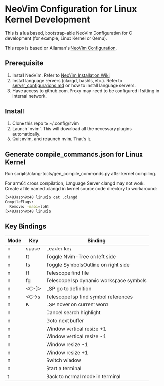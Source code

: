 # NeoVim Configuration for Linux Kernel Development

This is a lua based, bootstrap-able NeoVim Configuration for C development (for example, Linux Kernel or Qemu).

This repo is based on Allaman's [NeoVim Configuration](https://github.com/allaman/nvim).

## Prerequisite

1. Install NeoVim. Refer to [NeoVim Installation Wiki](https://github.com/neovim/neovim/wiki/Installing-Neovim)
2. Install language servers (clangd, bashls, etc.). Refer to [server_configurations.md](https://github.com/neovim/nvim-lspconfig/blob/master/doc/server_configurations.md) on how to install language servers.
3. Have access to github.com. Proxy may need to be configured if sitting in internal network.

## Install

1. Clone this repo to ~/.config/nvim
2. Launch 'nvim'. This will download all the necessary plugins automatically.
3. Quit nvim, and relaunch nvim. That's it.

## Generate compile_commands.json for Linux Kernel

Run scripts/clang-tools/gen_compile_commands.py after kernel compiling.

For arm64 cross compilation, Language Server clangd may not work. Create a file named .clangd in kernel source code directory to workaround:

```bash
[x48Jason@x48 linux]$ cat .clangd
CompileFlags:
  Remove: -mabi=lp64
[x48Jason@x48 linux]$
```

## Key Bindings

| Mode | Key              | Binding                                              |
| ---- | ---------------- | ---------------------------------------------------- |
| n    | space            | Leader key                                           |
| n    | tt               | Toggle Nvim-Tree on left side                        |
| n    | ts               | Toggle SymbolsOutline on right side                  |
| n    | ff               | Telescope find file                                  |
| n    | fg               | Telescope lsp dynamic workspace symbols              |
| n    | <C-]>            | LSP go to definition                                 | 
| n    | <C-\>s           | Telescope lsp find symbol references                 |
| n    | K                | LSP hover on current word                            |
| n    | <ESC>            | Cancel search highlight                              |
| n    | <TAB>            | Goto next buffer                                     |
| n    | <C-Left>         | Window vertical resize +1                            |
| n    | <C-Right>        | Window vertical resize -1                            |
| n    | <C-Up>           | Window resize -1                                     |
| n    | <C-Down>         | Window resize +1                                     |
| n    | <C-w>            | Switch window                                        |
| n    | <C-n>            | Start a terminal                                     |
| t    | <ESC>            | Back to normal mode in terminal                      |


